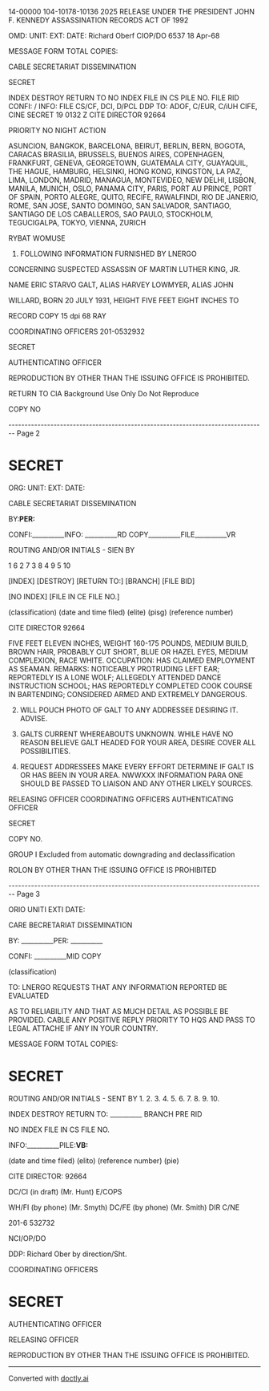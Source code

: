 14-00000
104-10178-10136
2025 RELEASE UNDER THE PRESIDENT JOHN F. KENNEDY ASSASSINATION RECORDS ACT OF 1992


OMD:
UNIT:
EXT:
DATE:
Richard Oberf
CIOP/DO
6537
18 Apr-68

MESSAGE FORM
TOTAL COPIES:

CABLE SECRETARIAT DISSEMINATION

SECRET


INDEX DESTROY RETURN TO
NO INDEX FILE IN CS PILE NO.
FILE RID
CONFI: /
INFO:
FILE
CS/CF, DCI, D/PCL DDP
TO: ADOF, C/EUR, C/iUH CIFE, CINE
SECRET
19 0132 Z
CITE DIRECTOR 92664

PRIORITY NO NIGHT ACTION

ASUNCION, BANGKOK, BARCELONA, BEIRUT, BERLIN, BERN, BOGOTA,
CARACAS
BRASILIA, BRUSSELS, BUENOS AIRES, COPENHAGEN,
FRANKFURT, GENEVA, GEORGETOWN, GUATEMALA CITY,
GUAYAQUIL, THE HAGUE, HAMBURG, HELSINKI, HONG KONG,
KINGSTON, LA PAZ, LIMA, LONDON, MADRID, MANAGUA, MONTEVIDEO,
NEW DELHI, LISBON, MANILA, MUNICH, OSLO, PANAMA CITY, PARIS,
PORT AU PRINCE, PORT OF SPAIN, PORTO ALEGRE, QUITO, RECIFE,
RAWALFINDI, RIO DE JANERIO, ROME, SAN JOSE, SANTO DOMINGO,
SAN SALVADOR, SANTIAGO, SANTIAGO DE LOS CABALLEROS, SAO PAULO,
STOCKHOLM, TEGUCIGALPA, TOKYO, VIENNA, ZURICH

RYBAT WOMUSE

1. FOLLOWING INFORMATION FURNISHED BY LNERGO

CONCERNING SUSPECTED ASSASSIN OF MARTIN LUTHER KING, JR.

NAME ERIC STARVO GALT, ALIAS HARVEY LOWMYER, ALIAS JOHN

WILLARD, BORN 20 JULY 1931, HEIGHT FIVE FEET EIGHT INCHES TO

RECORD COPY
15 dpi 68
RAY


COORDINATING OFFICERS
201-0532932

SECRET

AUTHENTICATING OFFICER

REPRODUCTION BY OTHER THAN THE ISSUING OFFICE IS PROHIBITED.


RETURN TO CIA
Background Use Only
Do Not Reproduce

COPY NO


-------------------------------------------------------------------------------- Page 2

# SECRET

ORG:
UNIT:
EXT:
DATE:

CABLE SECRETARIAT DISSEMINATION

BY:__________PER:__________

CONFI:__________INFO:
__________RD COPY__________FILE__________VR

ROUTING AND/OR INITIALS - SIEN BY

1
6
2
7
3
8
4
9
5
10

[INDEX] [DESTROY] [RETURN TO:] [BRANCH] [FILE BID]

[NO INDEX] [FILE IN CE FILE NO.]

(classification) (date and time filed) (elite) (pisg)
(reference number)

CITE DIRECTOR 92664

FIVE FEET ELEVEN INCHES, WEIGHT 160-175 POUNDS, MEDIUM BUILD, BROWN HAIR, PROBABLY CUT SHORT, BLUE OR HAZEL EYES, MEDIUM COMPLEXION, RACE WHITE. OCCUPATION: HAS CLAIMED EMPLOYMENT AS SEAMAN. REMARKS: NOTICEABLY PROTRUDING LEFT EAR; REPORTEDLY IS A LONE WOLF; ALLEGEDLY ATTENDED DANCE INSTRUCTION SCHOOL; HAS REPORTEDLY COMPLETED COOK COURSE IN BARTENDING; CONSIDERED ARMED AND EXTREMELY DANGEROUS.

2. WILL POUCH PHOTO OF GALT TO ANY ADDRESSEE DESIRING IT. ADVISE.

3. GALTS CURRENT WHEREABOUTS UNKNOWN. WHILE HAVE NO REASON BELIEVE GALT HEADED FOR YOUR AREA, DESIRE COVER ALL POSSIBILITIES.

4. REQUEST ADDRESSEES MAKE EVERY EFFORT DETERMINE IF GALT IS OR HAS BEEN IN YOUR AREA. NWWXXX INFORMATION PARA ONE SHOULD BE PASSED TO LIAISON AND ANY OTHER LIKELY SOURCES.

RELEASING OFFICER COORDINATING OFFICERS AUTHENTICATING
OFFICER

SECRET

COPY NO.

GROUP I
Excluded from automatic
downgrading and
declassification

ROLON BY OTHER THAN THE ISSUING OFFICE IS PROHIBITED


-------------------------------------------------------------------------------- Page 3

ORIO
UNITI
EXTI
DATE:

CARE BECRETARIAT DISSEMINATION

BY: __________PER: __________

CONFI: __________MID COPY

(classification)

TO: LNERGO REQUESTS THAT ANY INFORMATION REPORTED BE EVALUATED

AS TO RELIABILITY AND THAT AS MUCH DETAIL AS POSSIBLE BE PROVIDED. CABLE ANY POSITIVE REPLY PRIORITY TO HQS AND PASS TO LEGAL ATTACHE IF ANY IN YOUR COUNTRY.

MESSAGE FORM
TOTAL COPIES:

# SECRET

ROUTING AND/OR INITIALS - SENT BY
1.
2.
3.
4.
5.
6.
7.
8.
9.
10.

INDEX DESTROY RETURN TO: __________ BRANCH PRE RID

NO INDEX FILE IN CS FILE NO.

INFO:__________PILE:__________VB:__________

(date and time filed) (elito)
(reference number) (pie)

CITE DIRECTOR: 92664

DC/CI (in draft)
(Mr. Hunt)
E/COPS

WH/FI (by phone)
(Mr. Smyth)
DC/FE (by phone)
(Mr. Smith)
DIR C/NE

201-6 532732

NCI/OP/DO

DDP: Richard Ober
by direction/Sht.

COORDINATING OFFICERS

# SECRET

AUTHENTICATING OFFICER

RELEASING OFFICER

REPRODUCTION BY OTHER THAN THE ISSUING OFFICE IS PROHIBITED.


---
Converted with [doctly.ai](https://doctly.ai)